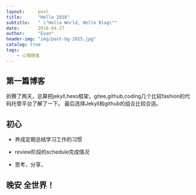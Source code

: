 ```yaml
---
layout:     post
title:      "Hello 2018"
subtitle:   " \"Hello World, Hello Blog\""
date:       2018-04-27 
author:     "Evan"
header-img: "img/post-bg-2015.jpg"
catalog: true
tags:
    - 心情随笔
---
```



## 第一篇博客

折腾了两天，总算把jekyll,hexo框架，gitee,github,coding几个比较fashion的代码托管平台了解了一下。
最后选择Jekyll和github的组合比较合适。

## 初心

* 养成定期总结学习工作的习惯

* review阶段的schedule完成情况

* 思考，分享，


## 晚安 全世界！